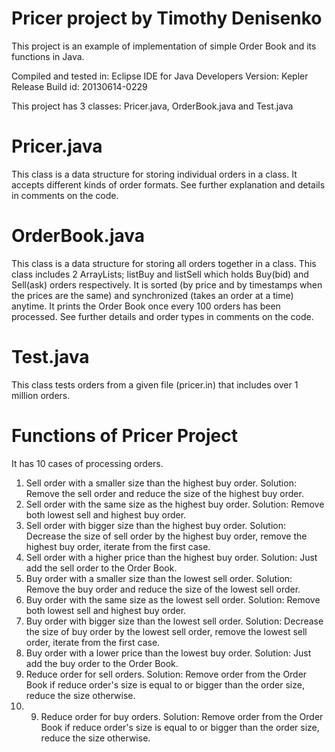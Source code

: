 Pricer project by Timothy Denisenko
======

This project is an example of implementation of simple Order Book and its functions in Java.

Compiled and tested in:
Eclipse IDE for Java Developers
Version: Kepler Release
Build id: 20130614-0229

This project has 3 classes: Pricer.java, OrderBook.java and Test.java

Pricer.java
======
This class is a data structure for storing individual orders in a class.
It accepts different kinds of order formats.
See further explanation and details in comments on the code.

OrderBook.java
======
This class is a data structure for storing all orders together in a class.
This class includes 2 ArrayLists; listBuy and listSell which holds Buy(bid) and Sell(ask) orders respectively.
It is sorted (by price and by timestamps when the prices are the same) and synchronized (takes an order at a time) anytime.
It prints the Order Book once every 100 orders has been processed.
See further details and order types in comments on the code.

Test.java
======
This class tests orders from a given file (pricer.in) that includes over 1 million orders.

Functions of Pricer Project
======
It has 10 cases of processing orders.
1) Sell order with a smaller size than the highest buy order. Solution: Remove the sell order and reduce the size of the highest buy order.
2) Sell order with the same size as the highest buy order. Solution: Remove both lowest sell and highest buy order.
3) Sell order with bigger size than the highest buy order. Solution: Decrease the size of sell order by the highest buy order, remove the highest buy order, iterate from the first case.
4) Sell order with a higher price than the highest buy order. Solution: Just add the sell order to the Order Book.
5) Buy order with a smaller size than the lowest sell order. Solution: Remove the buy order and reduce the size of the lowest sell order.
6) Buy order with the same size as the lowest sell order. Solution: Remove both lowest sell and highest buy order.
7) Buy order with bigger size than the lowest sell order. Solution: Decrease the size of buy order by the lowest sell order, remove the lowest sell order, iterate from the first case.
8) Buy order with a lower price than the lowest buy order. Solution: Just add the buy order to the Order Book.
9) Reduce order for sell orders. Solution: Remove order from the Order Book if reduce order's size is equal to or bigger than the order size, reduce the size otherwise.
10) 9) Reduce order for buy orders. Solution: Remove order from the Order Book if reduce order's size is equal to or bigger than the order size, reduce the size otherwise.
